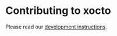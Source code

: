 # Contributing to xocto

Please read our [development instructions](https://xocto.readthedocs.io/en/latest/xocto/development.html).
